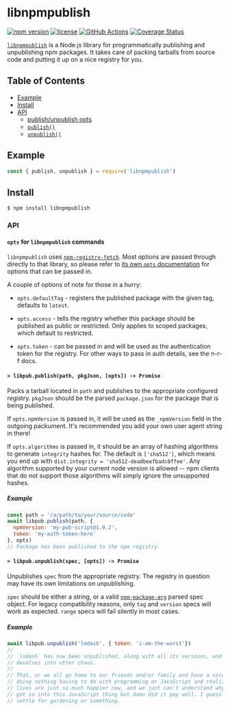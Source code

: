 # libnpmpublish

[![npm version](https://img.shields.io/npm/v/libnpmpublish.svg)](https://npm.im/libnpmpublish)
[![license](https://img.shields.io/npm/l/libnpmpublish.svg)](https://npm.im/libnpmpublish)
[![GitHub Actions](https://github.com/npm/libnpmpublish/workflows/Node%20CI/badge.svg)](https://github.com/npm/libnpmpublish/actions?query=workflow%3A%22Node+CI%22)
[![Coverage Status](https://coveralls.io/repos/github/npm/libnpmpublish/badge.svg?branch=latest)](https://coveralls.io/github/npm/libnpmpublish?branch=latest)

[`libnpmpublish`](https://github.com/npm/libnpmpublish) is a Node.js library for
programmatically publishing and unpublishing npm packages. It takes care
of packing tarballs from source code and putting it up on a nice registry for you.

## Table of Contents

* [Example](#example)
* [Install](#install)
* [API](#api)
  * [publish/unpublish opts](#opts)
  * [`publish()`](#publish)
  * [`unpublish()`](#unpublish)

## Example

```js
const { publish, unpublish } = require('libnpmpublish')

```

## Install

`$ npm install libnpmpublish`

### API

#### <a name="opts"></a> `opts` for `libnpmpublish` commands

`libnpmpublish` uses [`npm-registry-fetch`](https://npm.im/npm-registry-fetch).
Most options are passed through directly to that library, so please refer to
[its own `opts`
documentation](https://www.npmjs.com/package/npm-registry-fetch#fetch-options)
for options that can be passed in.

A couple of options of note for those in a hurry:
* `opts.defaultTag` - registers the published package with the given tag, defaults to `latest`.

* `opts.access` - tells the registry whether this package should be published as public or restricted. Only applies to scoped packages, which default to restricted.

* `opts.token` - can be passed in and will be used as the authentication token for the registry. For other ways to pass in auth details, see the n-r-f docs.

#### <a name="publish"></a> `> libpub.publish(path, pkgJson, [opts]) -> Promise`

Packs a tarball located in `path` and publishes to the appropriate configured registry. `pkgJson` should be
the parsed `package.json` for the package that is being published.

If `opts.npmVersion` is passed in, it will be used as the `_npmVersion` field in
the outgoing packument. It's recommended you add your own user agent string in
there!

If `opts.algorithms` is passed in, it should be an array of hashing algorithms
to generate `integrity` hashes for. The default is `['sha512']`, which means you
end up with `dist.integrity = 'sha512-deadbeefbadc0ffee'`. Any algorithm
supported by your current node version is allowed -- npm clients that do not
support those algorithms will simply ignore the unsupported hashes.

##### Example

```javascript
const path = '/a/path/to/your/source/code'
await libpub.publish(path, {
  npmVersion: 'my-pub-script@1.0.2',
  token: 'my-auth-token-here'
}, opts)
// Package has been published to the npm registry.
```

#### <a name="unpublish"></a> `> libpub.unpublish(spec, [opts]) -> Promise`

Unpublishes `spec` from the appropriate registry. The registry in question may
have its own limitations on unpublishing.

`spec` should be either a string, or a valid
[`npm-package-arg`](https://npm.im/npm-package-arg) parsed spec object. For
legacy compatibility reasons, only `tag` and `version` specs will work as
expected. `range` specs will fail silently in most cases.

##### Example

```javascript
await libpub.unpublish('lodash', { token: 'i-am-the-worst'})
//
// `lodash` has now been unpublished, along with all its versions, and the world
// devolves into utter chaos.
//
// That, or we all go home to our friends and/or family and have a nice time
// doing nothing having to do with programming or JavaScript and realize our
// lives are just so much happier now, and we just can't understand why we ever
// got so into this JavaScript thing but damn did it pay well. I guess you'll
// settle for gardening or something.
```
